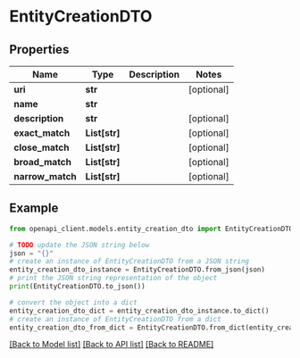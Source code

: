 # EntityCreationDTO


## Properties

Name | Type | Description | Notes
------------ | ------------- | ------------- | -------------
**uri** | **str** |  | [optional] 
**name** | **str** |  | 
**description** | **str** |  | [optional] 
**exact_match** | **List[str]** |  | [optional] 
**close_match** | **List[str]** |  | [optional] 
**broad_match** | **List[str]** |  | [optional] 
**narrow_match** | **List[str]** |  | [optional] 

## Example

```python
from openapi_client.models.entity_creation_dto import EntityCreationDTO

# TODO update the JSON string below
json = "{}"
# create an instance of EntityCreationDTO from a JSON string
entity_creation_dto_instance = EntityCreationDTO.from_json(json)
# print the JSON string representation of the object
print(EntityCreationDTO.to_json())

# convert the object into a dict
entity_creation_dto_dict = entity_creation_dto_instance.to_dict()
# create an instance of EntityCreationDTO from a dict
entity_creation_dto_from_dict = EntityCreationDTO.from_dict(entity_creation_dto_dict)
```
[[Back to Model list]](../README.md#documentation-for-models) [[Back to API list]](../README.md#documentation-for-api-endpoints) [[Back to README]](../README.md)


